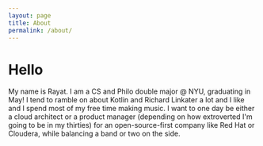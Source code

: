 ```yaml
---
layout: page
title: About
permalink: /about/
---
```


# Hello

My name is Rayat. I am a CS and Philo double major @ NYU, graduating in May! I tend to ramble on about Kotlin and Richard Linkater a lot and I like and I spend most of my free time making music. I want to one day be either a cloud architect or a product manager (depending on how extroverted I'm going to be in my thirties) for an open-source-first company like Red Hat or Cloudera, while balancing a band or two on the side.
